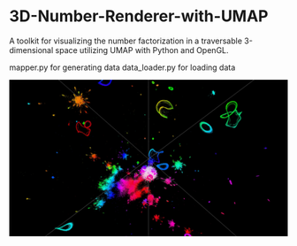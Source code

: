 # 3D-Number-Renderer-with-UMAP
A toolkit for visualizing the number factorization in a traversable 3-dimensional space utilizing UMAP with Python and OpenGL.

mapper.py for generating data
data_loader.py for loading data

![umap_renderer](/screenshot/0.jpg)